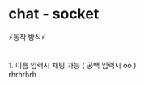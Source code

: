 <!-- JavaScript Bundle with Popper --> 

<script src="https://cdn.jsdelivr.net/npm/bootstrap@5.2.1/dist/js/bootstrap.bundle.min.js" integrity="sha384-u1OknCvxWvY5kfmNBILK2hRnQC3Pr17a+RTT6rIHI7NnikvbZlHgTPOOmMi466C8" crossorigin="anonymous"></script>

# chat - socket

⚡️동작 방식⚡️<br><br>


<div class="row">
<div class="col-6">
1. 이름 입력시 채팅 가능 ( 공백 입력시 oo )




</div>

<div class="col-6">
rhrhrhrh
</div>
</div>
